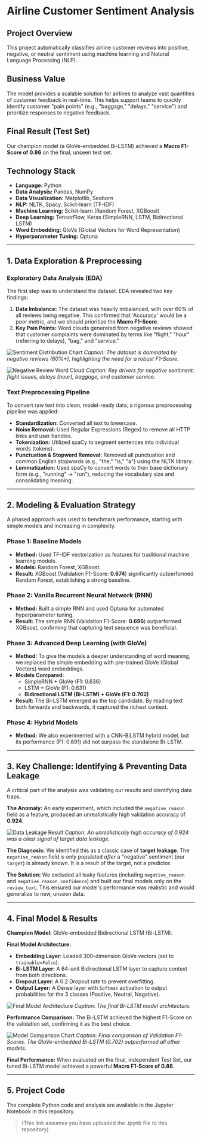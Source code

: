 # Airline Customer Sentiment Analysis

## Project Overview
This project automatically classifies airline customer reviews into positive, negative, or neutral sentiment using machine learning and Natural Language Processing (NLP).

## Business Value
The model provides a scalable solution for airlines to analyze vast quantities of customer feedback in real-time. This helps support teams to quickly identify customer "pain points" (e.g., "baggage," "delays," "service") and prioritize responses to negative feedback.

## Final Result (Test Set)
Our champion model (a GloVe-embedded Bi-LSTM) achieved a **Macro F1-Score of 0.86** on the final, unseen test set.

## Technology Stack
* **Language:** Python
* **Data Analysis:** Pandas, NumPy
* **Data Visualization:** Matplotlib, Seaborn
* **NLP:** NLTK, Spacy, Scikit-learn (TF-IDF)
* **Machine Learning:** Scikit-learn (Random Forest, XGBoost)
* **Deep Learning:** TensorFlow, Keras (SimpleRNN, LSTM, Bidirectional LSTM)
* **Word Embedding:** GloVe (Global Vectors for Word Representation)
* **Hyperparameter Tuning:** Optuna

---

## 1. Data Exploration & Preprocessing

### Exploratory Data Analysis (EDA)
The first step was to understand the dataset. EDA revealed two key findings:

1.  **Data Imbalance:** The dataset was heavily imbalanced, with over 60% of all reviews being negative. This confirmed that 'Accuracy' would be a poor metric, and we should prioritize the **Macro F1-Score**.
2.  **Key Pain Points:** Word clouds generated from negative reviews showed that customer complaints were dominated by terms like "flight," "hour" (referring to delays), "bag," and "service."

![Sentiment Distribution Chart](sentiment_pie.png)
*Caption: The dataset is dominated by negative reviews (60%+), highlighting the need for a robust F1-Score.*

![Negative Review Word Cloud](wordcloud.png)
*Caption: Key drivers for negative sentiment: flight issues, delays (hour), baggage, and customer service.*

### Text Preprocessing Pipeline
To convert raw text into clean, model-ready data, a rigorous preprocessing pipeline was applied:

* **Standardization:** Converted all text to lowercase.
* **Noise Removal:** Used Regular Expressions (Regex) to remove all HTTP links and user handles.
* **Tokenization:** Utilized spaCy to segment sentences into individual words (tokens).
* **Punctuation & Stopword Removal:** Removed all punctuation and common English stopwords (e.g., "the," "is," "a") using the NLTK library.
* **Lemmatization:** Used spaCy to convert words to their base dictionary form (e.g., "running" -> "run"), reducing the vocabulary size and consolidating meaning.

---

## 2. Modeling & Evaluation Strategy
A phased approach was used to benchmark performance, starting with simple models and increasing in complexity.

### Phase 1: Baseline Models
* **Method:** Used TF-IDF vectorization as features for traditional machine learning models.
* **Models:** Random Forest, XGBoost.
* **Result:** XGBoost (Validation F1-Score: **0.674**) significantly outperformed Random Forest, establishing a strong baseline.

### Phase 2: Vanilla Recurrent Neural Network (RNN)
* **Method:** Built a simple RNN and used Optuna for automated hyperparameter tuning.
* **Result:** The simple RNN (Validation F1-Score: **0.696**) outperformed XGBoost, confirming that capturing text sequence was beneficial.

### Phase 3: Advanced Deep Learning (with GloVe)
* **Method:** To give the models a deeper understanding of word meaning, we replaced the simple embedding with pre-trained GloVe (Global Vectors) word embeddings.
* **Models Compared:**
    * SimpleRNN + GloVe (F1: 0.636)
    * LSTM + GloVe (F1: 0.631)
    * **Bidirectional LSTM (Bi-LSTM) + GloVe (F1: 0.702)**
* **Result:** The Bi-LSTM emerged as the top candidate. By reading text both forwards and backwards, it captured the richest context.

### Phase 4: Hybrid Models
* **Method:** We also experimented with a CNN-BiLSTM hybrid model, but its performance (F1: 0.691) did not surpass the standalone Bi-LSTM.

---

## 3. Key Challenge: Identifying & Preventing Data Leakage
A critical part of the analysis was validating our results and identifying data traps.

**The Anomaly:** An early experiment, which included the `negative_reason` field as a feature, produced an unrealistically high validation accuracy of **0.924**.

![Data Leakage Result](data_leakage_result.png)
*Caption: An unrealistically high accuracy of 0.924 was a clear signal of target data leakage.*

**The Diagnosis:** We identified this as a classic case of **target leakage**. The `negative_reason` field is only populated *after* a "negative" sentiment (our `target`) is already known. It is a result of the target, not a predictor.

**The Solution:** We excluded all leaky features (including `negative_reason` and `negative_reason_confidence`) and built our final models only on the `review_text`. This ensured our model's performance was realistic and would generalize to new, unseen data.

---

## 4. Final Model & Results
**Champion Model:** GloVe-embedded Bidirectional LSTM (Bi-LSTM).

**Final Model Architecture:**
* **Embedding Layer:** Loaded 300-dimension GloVe vectors (set to `trainable=False`).
* **Bi-LSTM Layer:** A 64-unit Bidirectional LSTM layer to capture context from both directions.
* **Dropout Layer:** A 0.2 Dropout rate to prevent overfitting.
* **Output Layer:** A Dense layer with `Softmax` activation to output probabilities for the 3 classes (Positive, Neutral, Negative).

![Final Model Architecture](best_arch.png)
*Caption: The final Bi-LSTM model architecture.*

**Performance Comparison:** The Bi-LSTM achieved the highest F1-Score on the validation set, confirming it as the best choice.

![Model Comparison Chart](comp.png)
*Caption: Final comparison of Validation F1-Scores. The GloVe-embedded Bi-LSTM (0.702) outperformed all other models.*

**Final Performance:** When evaluated on the final, independent Test Set, our tuned Bi-LSTM model achieved a powerful **Macro F1-Score of 0.86**.

---

## 5. Project Code
The complete Python code and analysis are available in the Jupyter Notebook in this repository.

> (This link assumes you have uploaded the .ipynb file to this repository)
